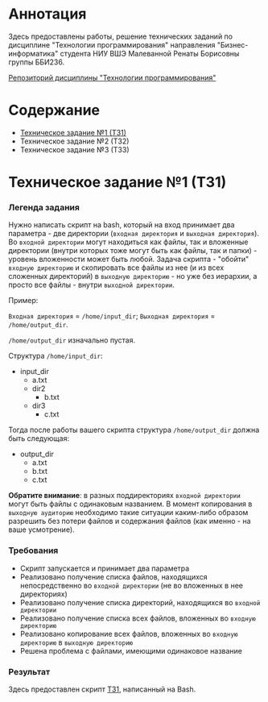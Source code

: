 # Аннотация
Здесь предоставлены работы, решение технических заданий по дисциплине "Технологии программирования" направления "Бизнес-информатика" студента НИУ ВШЭ Малеванной Ренаты Борисовны группы ББИ236.

[Репозиторий дисциплины "Технологии программирования"](https://github.com/demist/tp_hse?tab=readme-ov-file)

# Содержание
- [Техническое задание №1 (ТЗ1)](https://github.com/RenataMal/Tech-Programming/blob/main/%D0%A2%D0%B5%D1%85%D0%BD%D0%B8%D1%87%D0%B5%D1%81%D0%BA%D0%BE%D0%B5%20%D0%B7%D0%B0%D0%B4%D0%B0%D0%BD%D0%B8%D0%B5%20%E2%84%961/TZ1.sh.save)
- Техническое задание №2 (ТЗ2)
- Техническое задание №3 (ТЗ3)

# Техническое задание №1 (ТЗ1)

### Легенда задания 

Нужно написать скрипт на bash, который на вход принимает два параметра - две директории (`входная директория` и `выходная директория`).
Во `входной директории` могут находиться как файлы, так и вложенные директории (внутри которых тоже могут быть как файлы, так и папки) - уровень вложенности может быть любой.
Задача скрипта - "обойти" `входную директорию` и скопировать все файлы из нее (и из всех сложенных директорий) в `выходную директорию` - но уже без иерархии, а просто все файлы - внутри `выходной директории`.

Пример:

`Входная директория` = `/home/input_dir`; `Выходная директория` = `/home/output_dir`.

`/home/output_dir` изначально пустая.

Структура `/home/input_dir`: 
- input_dir
	- a.txt
	- dir2
		- b.txt
	 - dir3
   		- c.txt

Тогда после работы вашего скрипта структура `/home/output_dir` должна быть следующая: 
- output_dir
	- a.txt
 	- b.txt
  	- c.txt

**Обратите внимание**: в разных поддиректориях `входной директории` могут быть файлы с одинаковым названием. В момент копирования в `выходную аудиторию` необходимо такие ситуации каким-либо образом разрешить без потери файлов и содержания файлов (как именно - на ваше усмотрение).

### Требования
- Скрипт запускается и принимает два параметра
- Реализовано получение списка файлов, находящихся непосредственно во `входной директории` (не во вложенных в нее директориях)
- Реализовано получение списка директорий, находящихся во `входной директории`
- Реализовано получение списка всех файлов, вложенных во `входную директорию`
- Реализовано копирование  всех файлов, вложенных во `входную директорию` в `выходную директорию`
- Решена проблема с файлами, имеющими одинаковое название 

### Результат
Здесь предоставлен скрипт [ТЗ1](https://github.com/RenataMal/Tech-Programming/blob/main/TZ1.sh.save), написанный на Bash.

